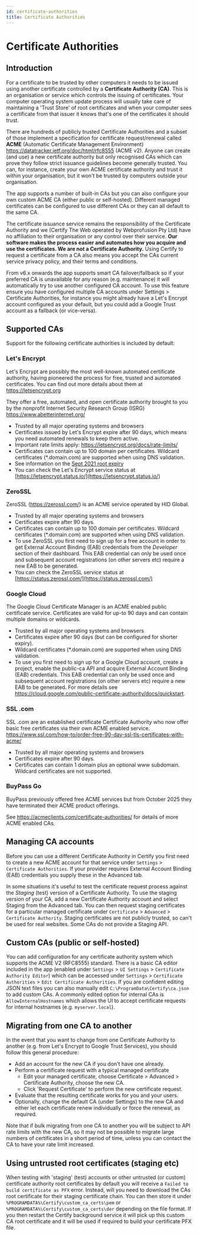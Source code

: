 ```yaml
---
id: certificate-authorities
title: Certificate Authorities
---
```


# Certificate Authorities

## Introduction

For a certificate to be trusted by other computers it needs to be issued using another certificate controlled by a **Certificate Authority (CA)**. This is an organisation or service which controls the issuing of certificates. Your computer operating system update process will usually take care of maintaining a 'Trust Store' of root certificates and when your computer sees a certificate from that issuer it knows that's one of the certificates it should trust.

There are hundreds of publicly trusted Certificate Authorities and a subset of those implement a specification for certificate request/renewal called **ACME** (Automatic Certificate Management Environment) https://datatracker.ietf.org/doc/html/rfc8555 (ACME v2). Anyone can create (and use) a new certificate authority but only recognised CAs which can prove they follow strict issuance guidelines become generally trusted. You can, for instance, create your own ACME certificate authority and trust it within your organisation, but it won't be trusted by computers outside your organisation.

The app supports a number of built-in CAs but you can also configure your own custom ACME CA (either public or self-hosted). Different managed certificates can be configured to use different CAs or they can all default to the same CA.

The certificate issuance service remains the responsibility of the Certificate Authority and we (Certify The Web operated by Webprofusion Pty Ltd) have no affiliation to their organisation or any control over their service. **Our software makes the process easier and automates how you acquire and use the certificates. We are not a Certificate Authority.** Using Certify to request a certificate from a CA also means you accept the CAs current service privacy policy, and their terms and conditions.

From v6.x onwards the app supports smart CA failover/fallback so if your preferred CA is unavailable for any reason (e.g. maintenance) it will automatically try to use another configured CA account. To use this feature ensure you have configured multiple CA accounts under Settings > Certificate Authorities, for instance you might already have a Let's Encrypt account configured as your default, but you could add a Google Trust account as a fallback (or vice-versa).

## Supported CAs

Support for the following certificate authorities is included by default:

### Let's Encrypt
Let's Encrypt are possibly the most well-known automated certificate authority, having pioneered the process for free, trusted and automated certificates. You can find out more details about them at https://letsencrypt.org 

They offer a free, automated, and open certificate authority brought to you by the nonprofit Internet Security Research Group (ISRG) https://www.abetterinternet.org/

- Trusted by all major operating systems and browsers
- Certificates issued by Let's Encrypt expire after 90 days, which means you need automated renewals to keep them active.
- Important rate limits apply: https://letsencrypt.org/docs/rate-limits/
- Certificates can contain up to 100 domain per certificates. Wildcard certificates (*.domain.com) are supported when using DNS validation. 
- See information on the [Sept 2021 root expiry](../kb/202109-letsencrypt.md)
- You can check the Let's Encrypt service status at [https://letsencrypt.status.io/](https://letsencrypt.status.io/)

### ZeroSSL
ZeroSSL (https://zerossl.com/) is an ACME service operated by HID Global.

- Trusted by all major operating systems and browsers
- Certificates expire after 90 days.
- Certificates can contain up to 100 domain per certificates. Wildcard certificates (*.domain.com) are supported when using DNS validation. 
- To use ZeroSSL you first need to sign up for a free account in order to get External Account Binding (EAB) credentials from the *Developer* section of their dashboard. This EAB credential can only be used once and subsequent account registrations (on other servers etc) require a new EAB to be generated.
- You can check the ZeroSSL service status at [https://status.zerossl.com/](https://status.zerossl.com/)

### Google Cloud
The Google Cloud Certificate Manager is an ACME enabled public certificate service. Certificates are valid for up-to 90 days and can contain multiple domains or wildcards.

- Trusted by all major operating systems and browsers
- Certificates expire after 90 days (but can be configured for shorter expiry).
- Wildcard certificates (*.domain.com) are supported when using DNS validation. 
- To use you first need to sign up for a Google Cloud account, create a project, enable the public-ca API and acquire External Account Binding (EAB) credentials. This EAB credential can only be used once and subsequent account registrations (on other servers etc) require a new EAB to be generated. For more details see https://cloud.google.com/public-certificate-authority/docs/quickstart.

### SSL .com
SSL .com are an established certificate Certificate Authority who now offer basic free certificates via their own ACME enabled service. https://www.ssl.com/how-to/order-free-90-day-ssl-tls-certificates-with-acme/

- Trusted by all major operating systems and browsers
- Certificates expire after 90 days.
- Certificates can contain 1 domain plus an optional www subdomain. Wildcard certificates are not supported.

### BuyPass Go
BuyPass previously offered free ACME services but from October 2025 they have terminated their ACME product offerings.

See https://acmeclients.com/certificate-authorities/ for details of more ACME enabled CAs.

## Managing CA accounts

Before you can use a different Certificate Authority in Certify you first need to create a new ACME account for that service under `Settings` > `Certificate Authorities`. If your provider requires External Account Binding (EAB) credentials you supply these in the Advanced tab.

In some situations it's useful to test the certificate request process against the *Staging* (test) version of a Certificate Authority. To use the staging version of your CA, add a new Certificate Authority account and select Staging from the Advanced tab. You can then request staging certificates for a particular managed certificate under `Certificate` > `Advanced` > `Certificate Authority`. Staging certificates are not publicly trusted, so can't be used for real websites. Some CAs do not provide a Staging API.

## Custom CAs (public or self-hosted)
You can add configuration for any certificate authority system which supports the ACME V2 (RFC8555) standard. There is a basic CA editor included in the app (enabled under `Settings` > `UI Settings` > `Certificate Authority Editor`) which can be accessed under `Settings` > `Certificate Authorities` > `Edit Certificate Authorities`. If you are confident editing JSON text files you can also manually edit `C:\ProgramData\Certify\ca.json` to add custom CAs. A commonly edited option for internal CAs is `AllowInternalHostnames` which allows the UI to accept certificate requests for internal hostnames (e.g. `myserver.local`).

## Migrating from one CA to another

In the event that you want to change from one Certificate Authority to another (e.g. from Let's Encrypt to Google Trust Services), you should follow this general procedure:
* Add an account for the new CA if you don't have one already.
* Perform a certificate request with a typical managed certificate
    * Edit your managed certificate, choose Certificate > Advanced > Certificate Authority, choose the new CA.
    * Click 'Request Certificate' to perform the new certificate request.
* Evaluate that the resulting certificate works for you and your users.
* Optionally, change the default CA (under Settings) to the new CA and either let each certificate renew individually or force the renewal, as required.

Note that if bulk migrating from one CA to another you will be subject to API rate limits with the new CA, so it may not be possible to migrate large numbers of certificates in a short period of time, unless you can contact the CA to have your rate limit increased.


## Using untrusted root certificates (staging etc)
When testing with 'staging' (test) accounts or other untrusted (or custom) certificate authority root certificates by default you will receive a `Failed to build certificate as PFX` error. Instead, will you need to download the CAs root certificate for their staging certificate chain. You can then store it under `%PROGRAMDATA%\Certify\custom_ca_certs\pem` or `%PROGRAMDATA%\Certify\custom_ca_certs\der` depending on the file format. If you then restart the Certify background service it will pick up this custom CA root certificate and it will be used if required to build your certificate PFX file. 
